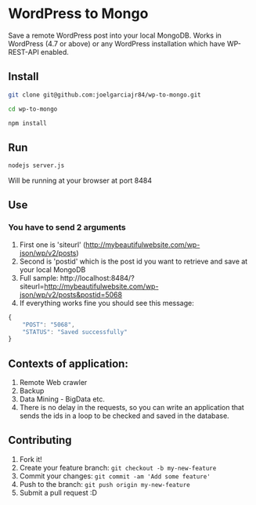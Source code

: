 # WordPress to Mongo
Save a remote WordPress post into your local MongoDB.
Works in WordPress (4.7 or above) or any WordPress installation which have WP-REST-API enabled.

## Install

```bash
git clone git@github.com:joelgarciajr84/wp-to-mongo.git
```
```bash
cd wp-to-mongo
```

```bash
npm install
```

## Run

```bash
nodejs server.js
```
Will be running at your browser at port 8484

## Use
### You have to send 2 arguments
1. First one is 'siteurl' (http://mybeautifulwebsite.com/wp-json/wp/v2/posts)
2. Second is 'postid' which is the post id you want to retrieve and save at your local MongoDB
3. Full sample: http://localhost:8484/?siteurl=http://mybeautifulwebsite.com/wp-json/wp/v2/posts&postid=5068
4. If everything works fine you should see this message:

```js
{
    "POST": "5068",
    "STATUS": "Saved successfully"
}
```
## Contexts of application:
1. Remote Web crawler
2. Backup
3. Data Mining - BigData etc.
4. There is no delay in the requests, so you can write an application that sends the ids in a loop to be checked and saved in the database.

## Contributing

1. Fork it!
2. Create your feature branch: `git checkout -b my-new-feature`
3. Commit your changes: `git commit -am 'Add some feature'`
4. Push to the branch: `git push origin my-new-feature`
5. Submit a pull request :D
